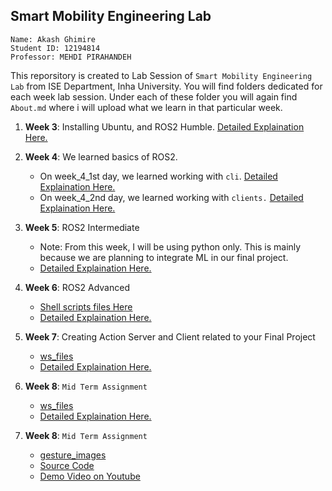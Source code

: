 ## Smart Mobility Engineering Lab

```
Name: Akash Ghimire
Student ID: 12194814
Professor: MEHDI PIRAHANDEH
```
This reporsitory is created to Lab Session of `Smart Mobility Engineering Lab` from ISE Department, Inha University. You will find folders dedicated for each week lab session. Under each of these folder you will again find `About.md` where i will upload what we learn in that particular week. 


1. **Week 3**: Installing  Ubuntu, and ROS2 Humble. [Detailed Explaination Here.](week3/about.md)


2. **Week 4**: We learned basics of ROS2.
    - On week_4_1st day, we learned working with `cli`.  [Detailed Explaination Here.](week4/cli_tools/Readme.md)
    - On week_4_2nd day, we learned working with `clients.`   [Detailed Explaination Here.](week4/client_libraries/Readme.md)

3. **Week 5**: ROS2 Intermediate
    - Note: From this week, I will be using python only. This is mainly because we are planning to integrate ML in our final project.
    - [Detailed Explaination Here.](week5/Readme.md)



3. **Week 6**: ROS2 Advanced
    - [Shell scripts files Here](week6/shell_files/ )
    - [Detailed Explaination Here.](week6/Readme.md)

3. **Week 7**: Creating Action Server and Client related to your Final Project
    - [ws_files](week7/w7_ws/ )
    - [Detailed Explaination Here.](week7/Readme.md)

3. **Week 8**: ``Mid Term Assignment``
    - [ws_files](week_8_mid_term/ros2_midterm_ws/ )
    - [Detailed Explaination Here.](week_8_mid_term//Readme.md) 
    


3. **Week 8**: ``Mid Term Assignment``
    - [gesture_images](week13/gestures/)
    - [Source Code](week13/hci_elderly/)
    - [Demo Video on Youtube](https://youtu.be/1Ay895iYRiI)

    